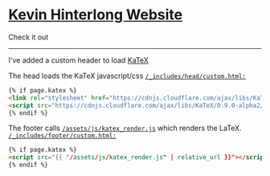 # [Kevin Hinterlong Website](https://kevin.hinterlong.com)

Check it out

---

I've added a custom header to load [KaTeX](https://github.com/Khan/KaTeX)


The head loads the KaTeX javascript/css
[`/_includes/head/custom.html:`](/_includes/head/custom.html)
```html
{% if page.katex %}
<link rel="stylesheet" href="https://cdnjs.cloudflare.com/ajax/libs/KaTeX/0.9.0-alpha2/katex.min.css" integrity="sha384-exe4Ak6B0EoJI0ogGxjJ8rn+RN3ftPnEQrGwX59KTCl5ybGzvHGKjhPKk/KC3abb" crossorigin="anonymous">
<script src="https://cdnjs.cloudflare.com/ajax/libs/KaTeX/0.9.0-alpha2/katex.min.js" integrity="sha384-OMvkZ24ANLwviZR2lVq8ujbE/bUO8IR1FdBrKLQBI14Gq5Xp/lksIccGkmKL8m+h" crossorigin="anonymous"></script>
{% endif %}
```

The footer calls [`/assets/js/katex_render.js`](/assets/js/katex_render.js) which renders the LaTeX.
[`/_includes/footer/custom.html:`](/_includes/footer/custom.html)
```html
{% if page.katex %}
<script src="{{ "/assets/js/katex_render.js" | relative_url }}"></script>
{% endif %}
```
